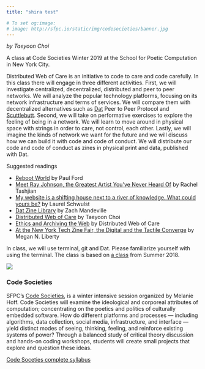 ```yaml
---
title: "shira test"

# To set og:image:
# image: http://sfpc.io/static/img/codesocieties/banner.jpg
---
```

*by Taeyoon Choi*

A class at Code Societies Winter 2019 at the School for Poetic Computation in New York City.  

Distributed Web of Care is an initiative to code to care and code carefully. In this class there will engage in three different activities. First, we will investigate centralized, decentralized, distributed and peer to peer networks. We will analyze the popular technology platforms, focusing on its network infrastructure and terms of services. We will compare them with decentralized alternatives such as [Dat](https://datproject.org) Peer to Peer Protocol and [Scuttlebutt](http://www.scuttlebutt.nz). Second, we will take on performative exercises to explore the feeling of being in a network. We will learn to move around in physical space with strings in order to care, not control, each other. Lastly, we will imagine the kinds of network we want for the future and we will discuss how we can build it with code and code of conduct. We will distribute our code and code of conduct as zines in physical print and data, published with Dat.

Suggested readings 
- [Reboot World](https://newrepublic.com/article/133889/reboot-world) by Paul Ford  
- [Meet Ray Johnson, the Greatest Artist You’ve Never Heard Of](https://www.vanityfair.com/culture/2015/01/ray-johnson-art-pranks) by Rachel Tashjian
- [My website is a shifting house next to a river of knowledge. What could yours be?](https://thecreativeindependent.com/people/laurel-schwulst-my-website-is-a-shifting-house-next-to-a-river-of-knowledge-what-could-yours-be/) by Laurel Schwulst 
- [Dat Zine Library](https://gitlab.com/zachmandeville/dat-zine-library) by Zach Mandeville
- [Distributed Web of Care](https://decentralizedweb.net/distributed-web-of-care/) by Taeyoon Choi
- [Ethics and Archiving the Web](http://distributedweb.care/posts/eaw/) by Distributed Web of Care 
- [At the New York Tech Zine Fair, the Digital and the Tactile Converge](https://hyperallergic.com/474137/at-the-new-york-tech-zine-fair-the-digital-and-the-tactile-converge/) by Megan N. Liberty

In class, we will use terminal, git and Dat. Please familiarize yourself with using the terminal. The class is based on [a  class](https://github.com/tchoi8/distributedwebofcare/tree/codesocieties) from Summer 2018.


![](http://sfpc.io/static/img/codesocieties/banner.jpg)
### Code Societies 
SFPC’s [Code Societies](http://sfpc.io/codesocieties-winter-19/), is a winter intensive session organized by Melanie Hoff. Code Societies will examine the ideological and corporeal attributes of computation; concentrating on the poetics and politics of culturally embedded software. How do different platforms and processes — including algorithms, data collection, social media, infrastructure, and interface — yield distinct modes of seeing, thinking, feeling, and reinforce existing systems of power? Through a balanced study of critical theory discussion and hands-on coding workshops, students will create small projects that explore and question these ideas. 


[Code Soceties complete syllabus](https://github.com/SFPC/codesocieties-winter-19) 
